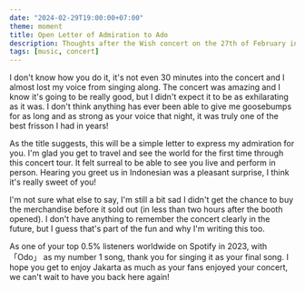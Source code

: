 ```yaml
---
date: "2024-02-29T19:00:00+07:00"
theme: moment
title: Open Letter of Admiration to Ado
description: Thoughts after the Wish concert on the 27th of February in Jakarta
tags: [music, concert]
---
```


I don't know how you do it, it's not even 30 minutes into the concert and I almost lost my voice from singing along. The concert was amazing and I know it's going to be really good, but I didn't expect it to be as exhilarating as it was. I don't think anything has ever been able to give me goosebumps for as long and as strong as your voice that night, it was truly one of the best frisson I had in years!

As the title suggests, this will be a simple letter to express my admiration for you. I'm glad you get to travel and see the world for the first time through this concert tour. It felt surreal to be able to see you live and perform in person. Hearing you greet us in Indonesian was a pleasant surprise, I think it's really sweet of you!

I'm not sure what else to say, I'm still a bit sad I didn't get the chance to buy the merchandise before it sold out (in less than two hours after the booth opened). I don't have anything to remember the concert clearly in the future, but I guess that's part of the fun and why I'm writing this too.

As one of your top 0.5% listeners worldwide on Spotify in 2023, with 「Odo」 as my number 1 song, thank you for singing it as your final song. I hope you get to enjoy Jakarta as much as your fans enjoyed your concert, we can't wait to have you back here again!
